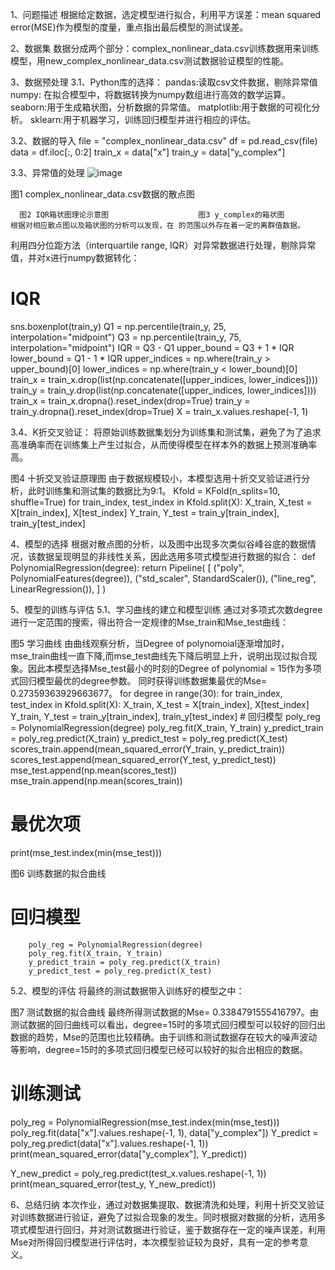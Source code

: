 1、问题描述
根据给定数据，选定模型进行拟合，利用平方误差：mean squared error(MSE)作为模型的度量，重点指出最后模型的测试误差。 

2、数据集
数据分成两个部分：complex_nonlinear_data.csv训练数据用来训练模型，用new_complex_nonlinear_data.csv测试数据验证模型的性能。

3、数据预处理
3.1、Python库的选择：
	pandas:读取csv文件数据，剔除异常值
	numpy: 在拟合模型中，将数据转换为numpy数组进行高效的数学运算。
	seaborn:用于生成箱状图，分析数据的异常值。
  matplotlib:用于数据的可视化分析。
	sklearn:用于机器学习，训练回归模型并进行相应的评估。

3.2、数据的导入
file = "complex_nonlinear_data.csv"
df = pd.read_csv(file)
data = df.iloc[:, 0:2]
train_x = data["x"]
train_y = data["y_complex"]

3.3、异常值的处理
 ![image](https://github.com/JackInfinityXiao/MachineLearingWork/assets/165129275/172dcfca-3afe-4938-a687-5f0f84f652f6)

图1 complex_nonlinear_data.csv数据的散点图







  
	  图2 IQR箱状图理论示意图                    图3 y_complex的箱状图
	根据对相应散点图以及箱状图的分析可以发现，在 的范围以外存在着一定的离群值数据。
利用四分位距方法（interquartile range, IQR）对异常数据进行处理，剔除异常值，并对x进行numpy数据转化：
# IQR
sns.boxenplot(train_y)
Q1 = np.percentile(train_y, 25, interpolation="midpoint")
Q3 = np.percentile(train_y, 75, interpolation="midpoint")
IQR = Q3 - Q1
upper_bound = Q3 + 1 * IQR
lower_bound = Q1 - 1 * IQR
upper_indices = np.where(train_y > upper_bound)[0]
lower_indices = np.where(train_y < lower_bound)[0]
train_x = train_x.drop(list(np.concatenate([upper_indices, lower_indices])))
train_y = train_y.drop(list(np.concatenate([upper_indices, lower_indices])))
train_x = train_x.dropna().reset_index(drop=True)
train_y = train_y.dropna().reset_index(drop=True)
X = train_x.values.reshape(-1, 1)










3.4、K折交叉验证：
将原始训练数据集划分为训练集和测试集，避免了为了追求高准确率而在训练集上产生过拟合，从而使得模型在样本外的数据上预测准确率高。
   
图4 十折交叉验证原理图
由于数据规模较小，本模型选用十折交叉验证进行分析，此时训练集和测试集的数据比为9:1。
Kfold = KFold(n_splits=10, shuffle=True)
for train_index, test_index in Kfold.split(X):
X_train, X_test = X[train_index], X[test_index]
Y_train, Y_test = train_y[train_index], train_y[test_index]

4、模型的选择
根据对散点图的分析，以及图中出现多次类似谷峰谷底的数据情况，该数据呈现明显的非线性关系，因此选用多项式模型进行数据的拟合：
def PolynomialRegression(degree):
    return Pipeline(
        [
            ("poly", PolynomialFeatures(degree)),
            ("std_scaler", StandardScaler()),
            ("line_reg", LinearRegression()),
        ]
    )

5、模型的训练与评估
5.1、学习曲线的建立和模型训练
通过对多项式次数degree进行一定范围的搜索，得出符合一定规律的Mse_train和Mse_test曲线：
 
图5 学习曲线
由曲线观察分析，当Degree of polynomoial逐渐增加时，mse_train曲线一直下降,而mse_test曲线先下降后明显上升，说明出现过拟合现象。因此本模型选择Mse_test最小的时刻的Degree of polynomial = 15作为多项式回归模型最优的degree参数。
同时获得训练数据集最优的Mse= 0.27359363929663677。
for degree in range(30):
    for train_index, test_index in Kfold.split(X):
        X_train, X_test = X[train_index], X[test_index]
        Y_train, Y_test = train_y[train_index], train_y[test_index]
        # 回归模型
        poly_reg = PolynomialRegression(degree)
        poly_reg.fit(X_train, Y_train)
        y_predict_train = poly_reg.predict(X_train)
        y_predict_test = poly_reg.predict(X_test)
        scores_train.append(mean_squared_error(Y_train, y_predict_train))
        scores_test.append(mean_squared_error(Y_test, y_predict_test))
    mse_test.append(np.mean(scores_test))
    mse_train.append(np.mean(scores_train))
# 最优次项
print(mse_test.index(min(mse_test)))
 
图6 训练数据的拟合曲线
# 回归模型
        poly_reg = PolynomialRegression(degree)
        poly_reg.fit(X_train, Y_train)
        y_predict_train = poly_reg.predict(X_train)
        y_predict_test = poly_reg.predict(X_test)

5.2、模型的评估
将最终的测试数据带入训练好的模型之中：
 
图7 测试数据的拟合曲线
最终所得测试数据的Mse= 0.3384791555416797。由测试数据的回归曲线可以看出，degree=15时的多项式回归模型可以较好的回归出数据的趋势，Mse的范围也比较精确。由于训练和测试数据存在较大的噪声波动等影响，degree=15时的多项式回归模型已经可以较好的拟合出相应的数据。
# 训练测试
poly_reg = PolynomialRegression(mse_test.index(min(mse_test)))
poly_reg.fit(data["x"].values.reshape(-1, 1), data["y_complex"])
Y_predict = poly_reg.predict(data["x"].values.reshape(-1, 1))
print(mean_squared_error(data["y_complex"], Y_predict))

Y_new_predict = poly_reg.predict(test_x.values.reshape(-1, 1))
print(mean_squared_error(test_y, Y_new_predict))

6、总结归纳
本次作业，通过对数据集提取、数据清洗和处理，利用十折交叉验证对训练数据进行验证，避免了过拟合现象的发生。同时根据对数据的分析，选用多项式模型进行回归，并对测试数据进行验证，鉴于数据存在一定的噪声误差，利用Mse对所得回归模型进行评估时，本次模型验证较为良好，具有一定的参考意义。
